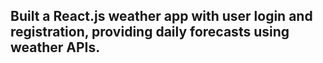 <!--![Application screenshot](./public/screenshot.png)

<br/>
<br/>

With [The Weather Forecasting] user can search locations by city name and observe the weather for the next 5-6 days and 3 hour interval.
<br />
The app is developed using React.js and material-UI.

<br/>-->

<!--## 💻 Live Demo:

to be updated
-->
## Built a React.js weather app with user login and registration, providing daily forecasts using weather APIs.

<!--## ⚡ Install

-Clone the repository:

```bash
git clone https://github.com/rajdemodak01/the-weather-forecasting.git

```-->

<!--- Install the packages using the command `npm install`-->

<br/>
<!--
## 📙 Used libraries

- `react-js`
- `material-ui`

Check `packages.json` for details
-->
<br/>
Thank You ☺
